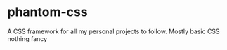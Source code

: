 # phantom-css
A CSS framework for all my personal projects to follow. Mostly basic CSS nothing fancy 
